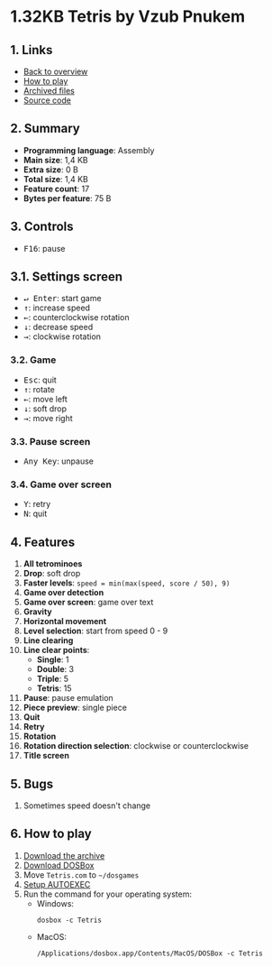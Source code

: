 # 1.32KB Tetris by Vzub Pnukem

## 1. Links

- [Back to overview](../README.md)
- [How to play](#6-how-to-play)
- [Archived files](https://github.com/nineteendo/tetris4karchive/tree/main/1.32kb-tetris/archive)
- [Source code](https://github.com/netspooky/hardcode/tree/master/02048/dos/1.32kb%20tetris)

## 2. Summary

- **Programming language**: Assembly
- **Main size**: 1,4 KB
- **Extra size**: 0 B
- **Total size**: 1,4 KB
- **Feature count**: 17
- **Bytes per feature**: 75 B

## 3. Controls

- <kbd>F16</kbd>: pause

## 3.1. Settings screen

- <kbd>↵ Enter</kbd>: start game
- <kbd>↑</kbd>: increase speed
- <kbd>←</kbd>: counterclockwise rotation
- <kbd>↓</kbd>: decrease speed
- <kbd>→</kbd>: clockwise rotation

### 3.2. Game

- <kbd>Esc</kbd>: quit
- <kbd>↑</kbd>: rotate
- <kbd>←</kbd>: move left
- <kbd>↓</kbd>: soft drop
- <kbd>→</kbd>: move right

### 3.3. Pause screen

- <kbd>Any Key</kbd>: unpause

### 3.4. Game over screen

- <kbd>Y</kbd>: retry
- <kbd>N</kbd>: quit

## 4. Features

1. **All tetrominoes**
2. **Drop**: soft drop
3. **Faster levels**: `speed = min(max(speed, score / 50), 9)`
4. **Game over detection**
5. **Game over screen**: game over text
6. **Gravity**
7. **Horizontal movement**
8. **Level selection**: start from speed 0 - 9
9. **Line clearing**
10. **Line clear points**:
    - **Single**: 1
    - **Double**: 3
    - **Triple**: 5
    - **Tetris**: 15
11. **Pause**: pause emulation
12. **Piece preview**: single piece
13. **Quit**
14. **Retry**
15. **Rotation**
16. **Rotation direction selection**: clockwise or counterclockwise
17. **Title screen**

## 5. Bugs

1. Sometimes speed doesn't change

## 6. How to play

1. [Download the archive](https://codeload.github.com/nineteendo/tetris4karchive/zip/refs/heads/main)
2. [Download DOSBox](https://sourceforge.net/projects/dosbox/files/latest/download)
3. Move `Tetris.com` to `~/dosgames`
4. [Setup AUTOEXEC](https://dosbox.com/wiki/AUTOEXEC)
5. Run the command for your operating system:
    - Windows:
        ```shell
        dosbox -c Tetris
        ```
    - MacOS:
        ```shell
        /Applications/dosbox.app/Contents/MacOS/DOSBox -c Tetris
        ```
